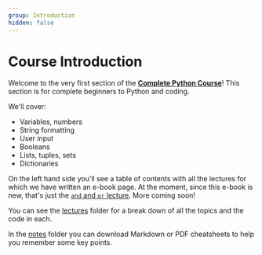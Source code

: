 ```yaml
---
group: Introduction
hidden: false
---
```


# Course Introduction

Welcome to the very first section of the **[Complete Python Course](https://go.tecla.do/complete-python-sale)**! This section is for complete beginners to Python and coding.

We'll cover:

- Variables, numbers
- String formatting
- User input
- Booleans
- Lists, tuples, sets
- Dictionaries

On the left hand side you'll see a table of contents with all the lectures for which we have written an e-book page. At the moment, since this e-book is new, that's just the [`and` and `or` lecture](and_or/). More coming soon!

You can see the [lectures](https://github.com/tecladocode/complete-python-course/tree/master/course_contents/1_intro/lectures) folder for a break down of all the topics and the code in each.

In the [notes](https://github.com/tecladocode/complete-python-course/tree/master/course_contents/1_intro/notes) folder you can download Markdown or PDF cheatsheets to help you remember some key points.